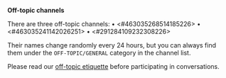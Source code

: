 **Off-topic channels**

There are three off-topic channels:
• <#463035268514185226>
• <#463035241142026251>
• <#291284109232308226>

Their names change randomly every 24 hours, but you can always find them under the `OFF-TOPIC/GENERAL` category in the channel list.

Please read our [off-topic etiquette](https://pythondiscord.com/pages/resources/guides/off-topic-etiquette/) before participating in conversations.
